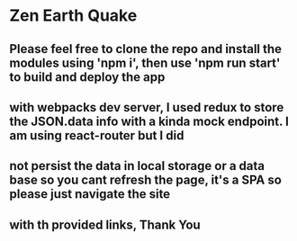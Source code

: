 # Zen Earth Quake


## Please feel free to clone the repo and install the modules using 'npm i', then use 'npm run start' to build and deploy the app
## with webpacks dev server, I used redux to store the JSON.data info with a kinda mock endpoint. I am using react-router but I did
## not persist the data in local storage or a data base so you cant refresh the page, it's a SPA so please just navigate the site
## with th provided links, Thank You
